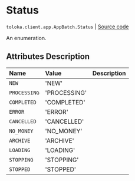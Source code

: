 # Status
`toloka.client.app.AppBatch.Status` | [Source code](https://github.com/Toloka/toloka-kit/blob/v1.1.0.post1/src/client/app/__init__.py#L231)

An enumeration.

## Attributes Description

| Name | Value | Description |
| :------| :-----------| :----------| 
`NEW`|'NEW'|
`PROCESSING`|'PROCESSING'|
`COMPLETED`|'COMPLETED'|
`ERROR`|'ERROR'|
`CANCELLED`|'CANCELLED'|
`NO_MONEY`|'NO_MONEY'|
`ARCHIVE`|'ARCHIVE'|
`LOADING`|'LOADING'|
`STOPPING`|'STOPPING'|
`STOPPED`|'STOPPED'|

